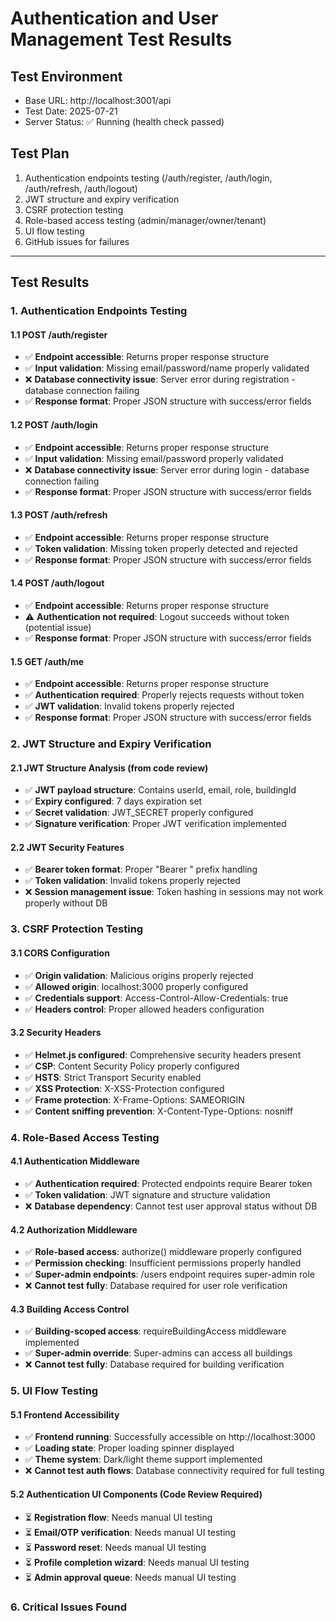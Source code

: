 # Authentication and User Management Test Results

## Test Environment
- Base URL: http://localhost:3001/api
- Test Date: 2025-07-21
- Server Status: ✅ Running (health check passed)

## Test Plan
1. Authentication endpoints testing (/auth/register, /auth/login, /auth/refresh, /auth/logout)
2. JWT structure and expiry verification
3. CSRF protection testing
4. Role-based access testing (admin/manager/owner/tenant)
5. UI flow testing
6. GitHub issues for failures

---

## Test Results

### 1. Authentication Endpoints Testing

#### 1.1 POST /auth/register
- ✅ **Endpoint accessible**: Returns proper response structure
- ✅ **Input validation**: Missing email/password/name properly validated
- ❌ **Database connectivity issue**: Server error during registration - database connection failing
- ✅ **Response format**: Proper JSON structure with success/error fields

#### 1.2 POST /auth/login  
- ✅ **Endpoint accessible**: Returns proper response structure
- ✅ **Input validation**: Missing email/password properly validated
- ❌ **Database connectivity issue**: Server error during login - database connection failing
- ✅ **Response format**: Proper JSON structure with success/error fields

#### 1.3 POST /auth/refresh
- ✅ **Endpoint accessible**: Returns proper response structure
- ✅ **Token validation**: Missing token properly detected and rejected
- ✅ **Response format**: Proper JSON structure with success/error fields

#### 1.4 POST /auth/logout
- ✅ **Endpoint accessible**: Returns proper response structure
- ⚠️ **Authentication not required**: Logout succeeds without token (potential issue)
- ✅ **Response format**: Proper JSON structure with success/error fields

#### 1.5 GET /auth/me
- ✅ **Endpoint accessible**: Returns proper response structure
- ✅ **Authentication required**: Properly rejects requests without token
- ✅ **JWT validation**: Invalid tokens properly rejected
- ✅ **Response format**: Proper JSON structure with success/error fields

### 2. JWT Structure and Expiry Verification

#### 2.1 JWT Structure Analysis (from code review)
- ✅ **JWT payload structure**: Contains userId, email, role, buildingId
- ✅ **Expiry configured**: 7 days expiration set
- ✅ **Secret validation**: JWT_SECRET properly configured
- ✅ **Signature verification**: Proper JWT verification implemented

#### 2.2 JWT Security Features
- ✅ **Bearer token format**: Proper "Bearer " prefix handling
- ✅ **Token validation**: Invalid tokens properly rejected
- ❌ **Session management issue**: Token hashing in sessions may not work properly without DB

### 3. CSRF Protection Testing

#### 3.1 CORS Configuration
- ✅ **Origin validation**: Malicious origins properly rejected
- ✅ **Allowed origin**: localhost:3000 properly configured
- ✅ **Credentials support**: Access-Control-Allow-Credentials: true
- ✅ **Headers control**: Proper allowed headers configuration

#### 3.2 Security Headers
- ✅ **Helmet.js configured**: Comprehensive security headers present
- ✅ **CSP**: Content Security Policy properly configured
- ✅ **HSTS**: Strict Transport Security enabled
- ✅ **XSS Protection**: X-XSS-Protection configured
- ✅ **Frame protection**: X-Frame-Options: SAMEORIGIN
- ✅ **Content sniffing prevention**: X-Content-Type-Options: nosniff

### 4. Role-Based Access Testing

#### 4.1 Authentication Middleware
- ✅ **Authentication required**: Protected endpoints require Bearer token
- ✅ **Token validation**: JWT signature and structure validation
- ❌ **Database dependency**: Cannot test user approval status without DB

#### 4.2 Authorization Middleware
- ✅ **Role-based access**: authorize() middleware properly configured
- ✅ **Permission checking**: Insufficient permissions properly handled
- ✅ **Super-admin endpoints**: /users endpoint requires super-admin role
- ❌ **Cannot test fully**: Database required for user role verification

#### 4.3 Building Access Control
- ✅ **Building-scoped access**: requireBuildingAccess middleware implemented
- ✅ **Super-admin override**: Super-admins can access all buildings
- ❌ **Cannot test fully**: Database required for building verification

### 5. UI Flow Testing

#### 5.1 Frontend Accessibility
- ✅ **Frontend running**: Successfully accessible on http://localhost:3000
- ✅ **Loading state**: Proper loading spinner displayed
- ✅ **Theme system**: Dark/light theme support implemented
- ❌ **Cannot test auth flows**: Database connectivity required for full testing

#### 5.2 Authentication UI Components (Code Review Required)
- ⏳ **Registration flow**: Needs manual UI testing
- ⏳ **Email/OTP verification**: Needs manual UI testing  
- ⏳ **Password reset**: Needs manual UI testing
- ⏳ **Profile completion wizard**: Needs manual UI testing
- ⏳ **Admin approval queue**: Needs manual UI testing

### 6. Critical Issues Found

